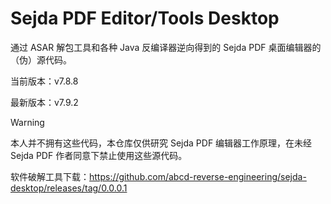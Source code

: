 # Sejda PDF Editor/Tools Desktop

通过 ASAR 解包工具和各种 Java 反编译器逆向得到的 Sejda PDF 桌面编辑器的（伪）源代码。

当前版本：v7.8.8

最新版本：v7.9.2

> [!WARNING]
> 
> 本人并不拥有这些代码，本仓库仅供研究 Sejda PDF 编辑器工作原理，在未经 Sejda PDF 作者同意下禁止使用这些源代码。

软件破解工具下载：https://github.com/abcd-reverse-engineering/sejda-desktop/releases/tag/0.0.0.1
